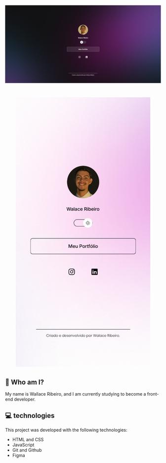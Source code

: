 <h1 align="center">
    <img src="/assets/wallpaper1.png">
</h1>

<h1 align="center">    
    <img src="/assets/wallpaper2.png">
</h1>




## 🚀 Who am I?

My name is Wallace Ribeiro, and I am currently studying to become a front-end developer.



## 💻 technologies

This project was developed with the following technologies:

- HTML and CSS
- JavaScript
- Git and Github
- Figma
